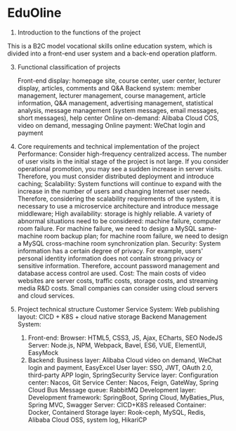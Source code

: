 # EduOline

1. Introduction to the functions of the project
   
This is a B2C model vocational skills online education system, which is divided into a front-end user system and a back-end operation platform.

3. Functional classification of projects
   
   Front-end display: homepage site, course center, user center, lecturer display, articles, comments and Q&A
   Backend system: member management, lecturer management, course management, article information, Q&A management, advertising management, statistical analysis, message management (system messages, email messages, short messages), help center
   Online on-demand: Alibaba Cloud COS, video on demand, messaging
   Online payment: WeChat login and payment
   
5. Core requirements and technical implementation of the project
   Performance: Consider high-frequency centralized access. The number of user visits in the initial stage of the project is not large. If you consider operational promotion, you may see a sudden increase in server visits. Therefore, you must consider distributed deployment and introduce caching;
   Scalability: System functions will continue to expand with the increase in the number of users and changing Internet user needs. Therefore, considering the scalability requirements of the system, it is necessary to use a microservice architecture and introduce message middleware;
   High availability: storage is highly reliable. A variety of abnormal situations need to be considered: machine failure, computer room failure. For machine failure, we need to design a MySQL same-machine room backup plan; for machine room failure, we need to design a MySQL cross-machine room synchronization plan.
   Security: System information has a certain degree of privacy. For example, users' personal identity information does not contain strong privacy or sensitive information. Therefore, account password management and database access control are used.
   Cost: The main costs of video websites are server costs, traffic costs, storage costs, and streaming media R&D costs. Small companies can consider using cloud servers and cloud services.
6. Project technical structure
   Customer Service System:
     Web publishing layout: CICD + K8S + cloud native storage
   Backend Management System:
     1) Front-end:
           Browser: HTML5, CSS3, JS, Ajax, ECharts, SEO
           NodeJS Server: Node.js, NPM, Webpack, Bavel, ES6, VUE, ElementUI, EasyMock
     2) Backend:
          Business layer: Alibaba Cloud video on demand, WeChat login and payment, EasyExcel
          User layer: SSO, JWT, OAuth 2.0, third-party APP login, SpringSecurity
          Service layer:
                  Configuration center: Nacos, Git
                  Service Center: Nacos, Feign, GateWay, Spring Cloud Bus
                  Message queue: RabbitMQ
          Development layer:
                  Development framework: SpringBoot, Spring Cloud, MyBaties_Plus, Spring MVC, Swagger
                  Server: CICD+K8S released
                  Container: Docker, Containerd
          Storage layer: Rook-ceph, MySQL, Redis, Alibaba Cloud OSS, system log, HikariCP
